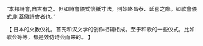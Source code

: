 “本邦詩會,自古有之。但如詩會儀式懷紙寸法，則始終昌泰、延喜之際。如歌會儀式,則蓋傚詩會者也。”

【
日本的文教仪礼，首先和汉文学的创作相辅相成。至于和歌的一些仪式，比如歌会等等，都是效仿诗会而来的。
】